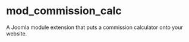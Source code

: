 # mod_commission_calc
A Joomla module extension that puts a commission calculator onto your website.
